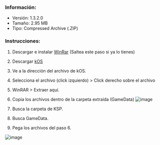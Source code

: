 ### Información:
- Versión: 1.3.2.0
- Tamaño: 2.95 MB
- Tipo: Compressed Archive (.ZIP)
### Instrucciones:
1. Descargar e instalar [WinRar](https://www.winrar.es/descargas/103/descargar-winrar-para-windows-x64-en-espanol) (Saltea este paso si ya lo tienes)
2. Descargar [kOS](http://download1529.mediafire.com/c4431uady4ig/9za9igcarz7y5m7/kOS-v1.3.2.0.zip)
3. Ve a la dirección del archivo de kOS.
4. Selecciona el archivo (click izquierdo) > Click derecho sobre el archivo
5. WinRAR > Extraer aquí.
6. Copia los archivos dentro de la carpeta extraída (GameData)
![image](https://user-images.githubusercontent.com/73393487/205960626-c674ad73-cd1f-4c4a-bce9-a2766eee37d9.png)

8. Busca la carpeta de KSP.
9. Busca GameData.
10. Pega los archivos del paso 6.

![image](https://user-images.githubusercontent.com/73393487/205980725-8e0d505a-fe76-4958-b668-a9367bf6679a.png)
